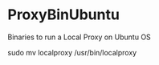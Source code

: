 # ProxyBinUbuntu
Binaries to run a Local Proxy on Ubuntu OS

sudo mv localproxy /usr/bin/localproxy
